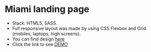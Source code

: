 # Miami landing page
- Stack: HTML5, SASS.
- Full responsive layout was made by using CSS Flexbox and Grid (mobiles, laptops, high screens).
- You can find design [here](https://www.figma.com/file/hhtGde1r4hMr5wghrKm6vl/KatVR?node-id=159%3A0)
- Click the link to see [DEMO](https://igor-stasiv.github.io/layout_KateVR/)
